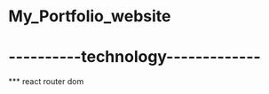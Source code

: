 # My_Portfolio_website


# ----------technology-------------
*** react router dom

<!-- npm i react-router-hash-link -->

<!-- npm i react-image-gallery -->

<!-- npm i react-tabs -->
